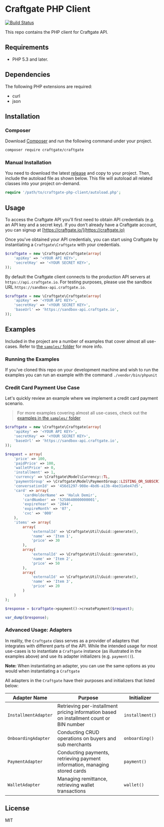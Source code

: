 # Craftgate PHP Client

[![Build Status](https://github.com/craftgate/craftgate-php-client/workflows/Craftgate%20PHP%20CI/badge.svg?branch=master)](https://github.com/craftgate/craftgate-php-client/actions)

This repo contains the PHP client for Craftgate API.

## Requirements
- PHP 5.3 and later.

## Dependencies
The following PHP extensions are required:
* curl
* json

## Installation
### Composer
Download [Composer](https://getcomposer.org/download/) and run the following command under your project.
```bash
composer require craftgate/craftgate
```

### Manual Installation
You need to download the latest [release](https://github.com/craftgate/craftgate-php-client/releases) and copy to your project. Then, include the autoload file as shown below. This file will autoload all related classes into your project on-demand.

```php
require '/path/to/craftgate-php-client/autoload.php';
```

## Usage
To access the Craftgate API you'll first need to obtain API credentials (e.g. an API key and a secret key). If you don't already have a Craftgate account, you can signup at [https://craftgate.io/](https://craftgate.io)

Once you've obtained your API credentials, you can start using Craftgate by instantiating a `Craftgate\Craftgate` with your credentials.

```php
$craftgate = new \Craftgate\Craftgate(array(
    'apiKey' => '<YOUR API KEY>',
    'secretKey' => '<YOUR SECRET KEY>',
));
```

By default the Craftgate client connects to the production API servers at `https://api.craftgate.io`. For testing purposes, please use the sandbox URL `https://sandbox-api.craftgate.io`.

```php
$craftgate = new \Craftgate\Craftgate(array(
    'apiKey' => '<YOUR API KEY>',
    'secretKey' => '<YOUR SECRET KEY>',
    'baseUrl' => 'https://sandbox-api.craftgate.io',
));
```

## Examples
Included in the project are a number of examples that cover almost all use-cases. Refer to [the `samples/` folder](./samples) for more info.

### Running the Examples
If you've cloned this repo on your development machine and wish to run the examples you can run an example with the command `./vendor/bin/phpunit`

### Credit Card Payment Use Case
Let's quickly review an example where we implement a credit card payment scenario.

> For more examples covering almost all use-cases, check out the [examples in the `samples/` folder](./samples)

```php
$craftgate = new \Craftgate\Craftgate(array(
    'apiKey' => '<YOUR API KEY>',
    'secretKey' => '<YOUR SECRET KEY>',
    'baseUrl' => 'https://sandbox-api.craftgate.io',
));

$request = array(
    'price' => 100,
    'paidPrice' => 100,
    'walletPrice' => 0,
    'installment' => 1,
    'currency' => \Craftgate\Model\Currency::TL,
    'paymentGroup' => \Craftgate\Model\PaymentGroup::LISTING_OR_SUBSCRIPTION,
    'conversationId' => '456d1297-908e-4bd6-a13b-4be31a6e47d5',
    'card' => array(
        'cardHolderName' => 'Haluk Demir',
        'cardNumber' => '5258640000000001',
        'expireYear' => '2044',
        'expireMonth' => '07',
        'cvc' => '000'
    ),
    'items' => array(
        array(
            'externalId' => \Craftgate\Util\Guid::generate(),
            'name' => 'Item 1',
            'price' => 30
        ),
        array(
            'externalId' => \Craftgate\Util\Guid::generate(),
            'name' => 'Item 2',
            'price' => 50
        ),
        array(
            'externalId' => \Craftgate\Util\Guid::generate(),
            'name' => 'Item 3',
            'price' => 20
        )
    )
);

$response = $craftgate->payment()->createPayment($request);

var_dump($response);
```

### Advanced Usage: Adapters
In reality, the `Craftgate` class serves as a provider of adapters that integrates with different parts of the API. While the intended usage for most use-cases is to instantiate a `Craftgate` instance (as illustrated in the examples above) and use its adapter initializers (e.g. `payment()`).

**Note:** When instantiating an adapter, you can use the same options as you would when instantiating a `Craftgate`

All adapters in the `Craftgate` have their purposes and initializers that listed below:

| Adapter Name | Purpose | Initializer |
|--------------|---------|----------|
| `InstallmentAdapter` | Retrieving per-installment pricing information based on installment count or BIN number | `installment()` |
| `OnboardingAdapter` | Conducting CRUD operations on buyers and sub merchants | `onboarding()` |
| `PaymentAdapter` | Conducting payments, retrieving payment information, managing stored cards | `payment()` |
| `WalletAdapter` | Managing remittance, retrieving wallet transactions | `wallet()` |

## License
MIT
